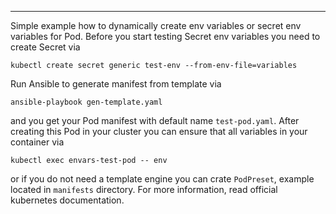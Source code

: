 ---


Simple example how to dynamically create env variables or secret env variables for Pod. Before you start testing Secret env variables you need to create Secret via

```
kubectl create secret generic test-env --from-env-file=variables
```

Run Ansible to generate manifest from template via 

```
ansible-playbook gen-template.yaml
```

and you get your Pod manifest with default name `test-pod.yaml`. After creating this Pod in your cluster you can ensure that all variables
in your container via

```
kubectl exec envars-test-pod -- env
```

or if you do not need a template engine you can crate `PodPreset`, example located in `manifests` directory. For more information, read official kubernetes documentation.





